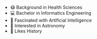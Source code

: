 - :mask: Background in Health Sciences
- :computer: Bachelor in Informatics Engineering
- :robot: Fascinated with Artificial Intelligence
- :milky_way: Interested in Astronomy
- :orange_book: Likes History
